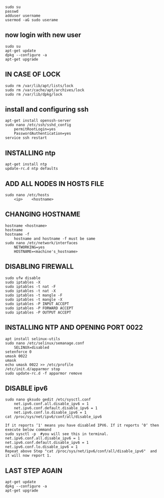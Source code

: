 	sudo su
	passwd 
	adduser username
	usermod -aG sudo userame

## now login with new  user
	sudo su
	apt-get update
	dpkg --configure -a
	apt-get upgrade
## IN CASE OF LOCK
	sudo rm /var/lib/apt/lists/lock
	sudo rm /var/cache/apt/archives/lock
	sudo rm /var/lib/dpkg/lock

## install and configuring ssh
	apt-get install openssh-server
	sudo nano /etc/ssh/sshd_config
		permitRootLogin=yes
		PasswordAuthentication=yes
	service ssh restart

## INSTALLING ntp
	apt-get install ntp
	update-rc.d ntp defaults
	
## ADD ALL NODES IN HOSTS FILE
	sudo nano /etc/hosts
		<ip>	<hostname>

## CHANGING HOSTNAME
	hostname <hostname>
	hostname
	hostname -f
		hostname and hostname -f must be same 
	sudo nano /etc/network/interfaces
		NETWORKING=yes
		HOSTNAME=<machine's_hostname>

## DISABLING FIREWALL
	sudo ufw disable
	sudo iptables -X
	sudo iptables -t nat -F
	sudo iptables -t nat -X
	sudo iptables -t mangle -F
	sudo iptables -t mangle -X
	sudo iptables -P INPUT ACCEPT
	sudo iptables -P FORWARD ACCEPT
	sudo iptables -P OUTPUT ACCEPT

## INSTALLING NTP AND OPENING PORT 0022
	apt install selinux-utils
	sudo nano /etc/selinux/semanage.conf
		SELINUX=disabled
	setenforce 0
	umask 0022
	umask
	echo umask 0022 >> /etc/profile
	/etc/init.d/apparmor stop
	sudo update-rc.d -f apparmor remove

## DISABLE ipv6
	sudo nano gksudo gedit /etc/sysctl.conf
		net.ipv6.conf.all.disable_ipv6 = 1
		net.ipv6.conf.default.disable_ipv6 = 1
		net.ipv6.conf.lo.disable_ipv6 = 1
	cat /proc/sys/net/ipv6/conf/all/disable_ipv6

	If it reports ‘1' means you have disabled IPV6. If it reports ‘0‘ then execute below command
	sudo sysctl -p  #you will see this in terminal.
	net.ipv6.conf.all.disable_ipv6 = 1
	net.ipv6.conf.default.disable_ipv6 = 1
	net.ipv6.conf.lo.disable_ipv6 = 1
	Repeat above Step "cat /proc/sys/net/ipv6/conf/all/disable_ipv6"  and it will now report 1.

## LAST STEP AGAIN
	apt-get update
	dpkg --configure -a
	apt-get upgrade

